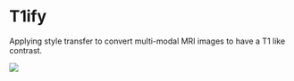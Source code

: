 # T1ify
Applying style transfer to convert multi-modal MRI images to have a T1 like contrast.

![](https://raw.githubusercontent.com/recoveringyank/T1ify/master/t1ify320.jpg)
